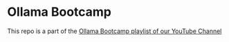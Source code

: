 # Ollama Bootcamp

This repo is a part of the [Ollama Bootcamp playlist of our YouTube Channel](https://youtube.com/playlist?list=PLylDf_VHfaboBL3hv1SWRfnXRjUnh6B2Q&si=gs9riUVkVClLIELc)